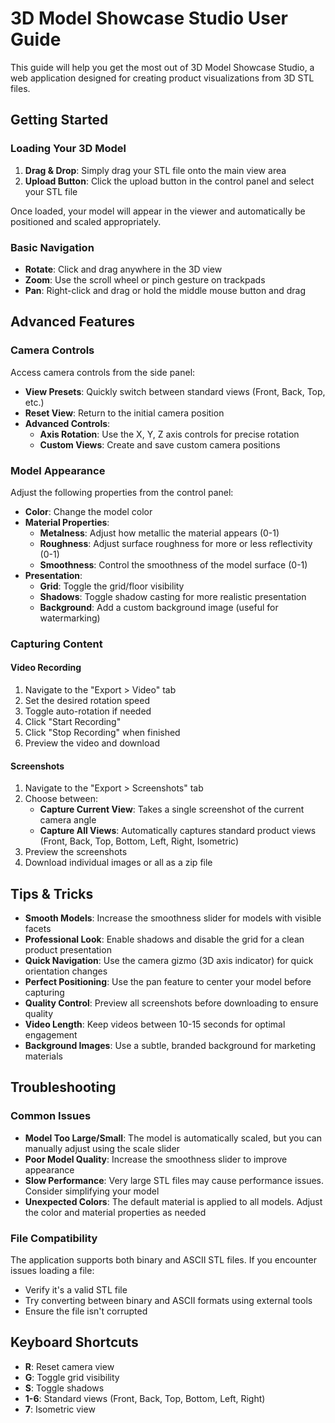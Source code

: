 # 3D Model Showcase Studio User Guide

This guide will help you get the most out of 3D Model Showcase Studio, a web application designed for creating product visualizations from 3D STL files.

## Getting Started

### Loading Your 3D Model

1. **Drag & Drop**: Simply drag your STL file onto the main view area
2. **Upload Button**: Click the upload button in the control panel and select your STL file

Once loaded, your model will appear in the viewer and automatically be positioned and scaled appropriately.

### Basic Navigation

- **Rotate**: Click and drag anywhere in the 3D view
- **Zoom**: Use the scroll wheel or pinch gesture on trackpads
- **Pan**: Right-click and drag or hold the middle mouse button and drag

## Advanced Features

### Camera Controls

Access camera controls from the side panel:

- **View Presets**: Quickly switch between standard views (Front, Back, Top, etc.)
- **Reset View**: Return to the initial camera position
- **Advanced Controls**:
  - **Axis Rotation**: Use the X, Y, Z axis controls for precise rotation
  - **Custom Views**: Create and save custom camera positions

### Model Appearance

Adjust the following properties from the control panel:

- **Color**: Change the model color
- **Material Properties**:
  - **Metalness**: Adjust how metallic the material appears (0-1)
  - **Roughness**: Adjust surface roughness for more or less reflectivity (0-1)
  - **Smoothness**: Control the smoothness of the model surface (0-1)
- **Presentation**:
  - **Grid**: Toggle the grid/floor visibility
  - **Shadows**: Toggle shadow casting for more realistic presentation
  - **Background**: Add a custom background image (useful for watermarking)

### Capturing Content

#### Video Recording

1. Navigate to the "Export > Video" tab
2. Set the desired rotation speed
3. Toggle auto-rotation if needed
4. Click "Start Recording"
5. Click "Stop Recording" when finished
6. Preview the video and download

#### Screenshots

1. Navigate to the "Export > Screenshots" tab
2. Choose between:
   - **Capture Current View**: Takes a single screenshot of the current camera angle
   - **Capture All Views**: Automatically captures standard product views (Front, Back, Top, Bottom, Left, Right, Isometric)
3. Preview the screenshots
4. Download individual images or all as a zip file

## Tips & Tricks

- **Smooth Models**: Increase the smoothness slider for models with visible facets
- **Professional Look**: Enable shadows and disable the grid for a clean product presentation
- **Quick Navigation**: Use the camera gizmo (3D axis indicator) for quick orientation changes
- **Perfect Positioning**: Use the pan feature to center your model before capturing
- **Quality Control**: Preview all screenshots before downloading to ensure quality
- **Video Length**: Keep videos between 10-15 seconds for optimal engagement
- **Background Images**: Use a subtle, branded background for marketing materials

## Troubleshooting

### Common Issues

- **Model Too Large/Small**: The model is automatically scaled, but you can manually adjust using the scale slider
- **Poor Model Quality**: Increase the smoothness slider to improve appearance
- **Slow Performance**: Very large STL files may cause performance issues. Consider simplifying your model
- **Unexpected Colors**: The default material is applied to all models. Adjust the color and material properties as needed

### File Compatibility

The application supports both binary and ASCII STL files. If you encounter issues loading a file:

- Verify it's a valid STL file
- Try converting between binary and ASCII formats using external tools
- Ensure the file isn't corrupted

## Keyboard Shortcuts

- **R**: Reset camera view
- **G**: Toggle grid visibility
- **S**: Toggle shadows
- **1-6**: Standard views (Front, Back, Top, Bottom, Left, Right)
- **7**: Isometric view